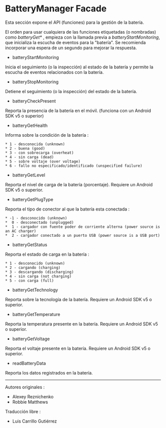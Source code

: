 # BatteryManager Facade

Esta sección expone el API (funciones) para la gestión de la batería.

El orden para usar cualquiera de las funciones etiquetadas (o nombradas) como _batteryGet\*_ , empieza con la llamada previa a _batteryStartMonitoring_, que inicializa la escucha de eventos para la "batería". Se recomienda incorporar una espera de un segundo para mejorar la respuesta.

+ batteryStartMonitoring  

Inicia el seguimiento (o la inspección) al estado de la batería y permite la escucha de eventos relacionados con la batería.

+ batteryStopMonitoring  

Detiene el seguimiento (o la inspección) del estado de la batería.

+ batteryCheckPresent  

Reporta la presencia de la batería en el móvil. (funciona con un Android SDK v5 o superior)

+ batteryGetHealth  

Informa sobre la condición de la batería :

	* 1 - desconocida (unknown)
	* 2 - buena (good)
	* 3 - con sobrecarga (overheat)
	* 4 - sin carga (dead)
	* 5 - sobre voltaje (over voltage)
	* 6 - fallo no especificado/identificado (unspecified failure)

+ batteryGetLevel  

Reporta el nivel de carga de la batería (porcentaje). Requiere un Android SDK v5 o superior.

+ batteryGetPlugType  

Reporta el tipo de conector al que la batería esta conectada :

	* -1 - desconocido (unknown)
	*  0 - desconectado (unplugged)
	*  1 - cargador con fuente poder de corriente alterna (power source is an AC charger)
	*  2 - cargador conectado a un puerto USB (power source is a USB port)

+ batteryGetStatus  

Reporta el estado de carga en la batería :

	* 1 - desconocido (unknown)
	* 2 - cargando (charging)
	* 3 - descargando (discharging)
	* 4 - sin carga (not charging)
	* 5 - con carga (full)

+ batteryGetTechnology  

Reporta sobre la tecnología de la batería. Requiere un Android SDK v5 o superior.

+ batteryGetTemperature  

Reporta la temperatura presente en la batería. Requiere un Android SDK v5 o superior.

+ batteryGetVoltage  

Reporta el voltaje presente en la batería. Requiere un Android SDK v5 o superior.

+ readBatteryData  

Reporta los datos registrados en la batería.

* * *

Autores originales :  

+ Alexey Reznichenko <!-- alexey.reznichenko [at] gmail [dot] com  -->
+ Robbie Matthews  <!-- rjmatthews62 [at] gmail [dot] com -->

Traducción libre :  

+ Luis Carrillo Gutiérrez
